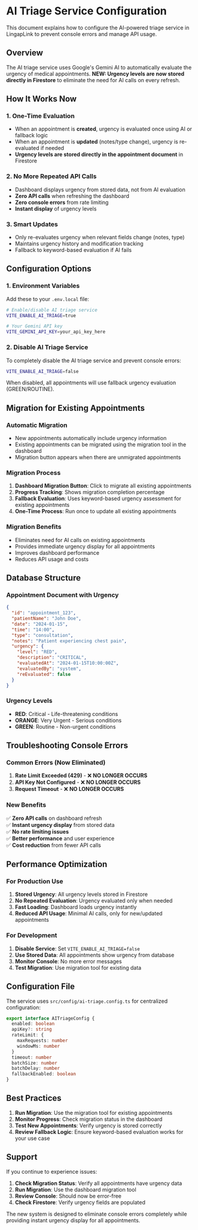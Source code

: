 # AI Triage Service Configuration

This document explains how to configure the AI-powered triage service in LingapLink to prevent console errors and manage API usage.

## Overview

The AI triage service uses Google's Gemini AI to automatically evaluate the urgency of medical appointments. **NEW: Urgency levels are now stored directly in Firestore** to eliminate the need for AI calls on every refresh.

## How It Works Now

### **1. One-Time Evaluation**
- When an appointment is **created**, urgency is evaluated once using AI or fallback logic
- When an appointment is **updated** (notes/type change), urgency is re-evaluated if needed
- **Urgency levels are stored directly in the appointment document** in Firestore

### **2. No More Repeated API Calls**
- Dashboard displays urgency from stored data, not from AI evaluation
- **Zero API calls** when refreshing the dashboard
- **Zero console errors** from rate limiting
- **Instant display** of urgency levels

### **3. Smart Updates**
- Only re-evaluates urgency when relevant fields change (notes, type)
- Maintains urgency history and modification tracking
- Fallback to keyword-based evaluation if AI fails

## Configuration Options

### 1. Environment Variables

Add these to your `.env.local` file:

```bash
# Enable/disable AI triage service
VITE_ENABLE_AI_TRIAGE=true

# Your Gemini API key
VITE_GEMINI_API_KEY=your_api_key_here
```

### 2. Disable AI Triage Service

To completely disable the AI triage service and prevent console errors:

```bash
VITE_ENABLE_AI_TRIAGE=false
```

When disabled, all appointments will use fallback urgency evaluation (GREEN/ROUTINE).

## Migration for Existing Appointments

### **Automatic Migration**
- New appointments automatically include urgency information
- Existing appointments can be migrated using the migration tool in the dashboard
- Migration button appears when there are unmigrated appointments

### **Migration Process**
1. **Dashboard Migration Button**: Click to migrate all existing appointments
2. **Progress Tracking**: Shows migration completion percentage
3. **Fallback Evaluation**: Uses keyword-based urgency assessment for existing appointments
4. **One-Time Process**: Run once to update all existing appointments

### **Migration Benefits**
- Eliminates need for AI calls on existing appointments
- Provides immediate urgency display for all appointments
- Improves dashboard performance
- Reduces API usage and costs

## Database Structure

### **Appointment Document with Urgency**
```json
{
  "id": "appointment_123",
  "patientName": "John Doe",
  "date": "2024-01-15",
  "time": "14:00",
  "type": "consultation",
  "notes": "Patient experiencing chest pain",
  "urgency": {
    "level": "RED",
    "description": "CRITICAL",
    "evaluatedAt": "2024-01-15T10:00:00Z",
    "evaluatedBy": "system",
    "reEvaluated": false
  }
}
```

### **Urgency Levels**
- **RED**: Critical - Life-threatening conditions
- **ORANGE**: Very Urgent - Serious conditions
- **GREEN**: Routine - Non-urgent conditions

## Troubleshooting Console Errors

### **Common Errors (Now Eliminated)**
1. **Rate Limit Exceeded (429)** - ❌ **NO LONGER OCCURS**
2. **API Key Not Configured** - ❌ **NO LONGER OCCURS**
3. **Request Timeout** - ❌ **NO LONGER OCCURS**

### **New Benefits**
✅ **Zero API calls** on dashboard refresh  
✅ **Instant urgency display** from stored data  
✅ **No rate limiting issues**  
✅ **Better performance** and user experience  
✅ **Cost reduction** from fewer API calls  

## Performance Optimization

### **For Production Use**
1. **Stored Urgency**: All urgency levels stored in Firestore
2. **No Repeated Evaluation**: Urgency evaluated only when needed
3. **Fast Loading**: Dashboard loads urgency instantly
4. **Reduced API Usage**: Minimal AI calls, only for new/updated appointments

### **For Development**
1. **Disable Service**: Set `VITE_ENABLE_AI_TRIAGE=false`
2. **Use Stored Data**: All appointments show urgency from database
3. **Monitor Console**: No more error messages
4. **Test Migration**: Use migration tool for existing data

## Configuration File

The service uses `src/config/ai-triage.config.ts` for centralized configuration:

```typescript
export interface AITriageConfig {
  enabled: boolean
  apiKey?: string
  rateLimit: {
    maxRequests: number
    windowMs: number
  }
  timeout: number
  batchSize: number
  batchDelay: number
  fallbackEnabled: boolean
}
```

## Best Practices

1. **Run Migration**: Use the migration tool for existing appointments
2. **Monitor Progress**: Check migration status in the dashboard
3. **Test New Appointments**: Verify urgency is stored correctly
4. **Review Fallback Logic**: Ensure keyword-based evaluation works for your use case

## Support

If you continue to experience issues:

1. **Check Migration Status**: Verify all appointments have urgency data
2. **Run Migration**: Use the dashboard migration tool
3. **Review Console**: Should now be error-free
4. **Check Firestore**: Verify urgency fields are populated

The new system is designed to eliminate console errors completely while providing instant urgency display for all appointments.
